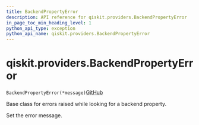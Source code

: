 ```yaml
---
title: BackendPropertyError
description: API reference for qiskit.providers.BackendPropertyError
in_page_toc_min_heading_level: 1
python_api_type: exception
python_api_name: qiskit.providers.BackendPropertyError
---
```


# qiskit.providers.BackendPropertyError

<span id="qiskit.providers.BackendPropertyError" />

`BackendPropertyError(*message)`[GitHub](https://github.com/qiskit/qiskit/tree/stable/0.41/qiskit/providers/exceptions.py "view source code")

Base class for errors raised while looking for a backend property.

Set the error message.

